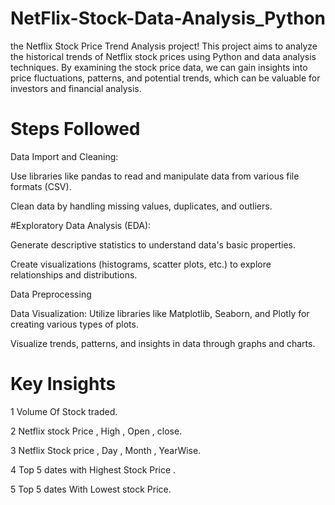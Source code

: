 # NetFlix-Stock-Data-Analysis_Python
 the Netflix Stock Price Trend Analysis project! This project aims to analyze the historical trends of Netflix stock prices using Python and data analysis techniques. By examining the stock price data, we can gain insights into price fluctuations, patterns, and potential trends, which can be valuable for investors and financial analysis.

# Steps Followed
Data Import and Cleaning:

Use libraries like pandas to read and manipulate data from various file formats (CSV).

Clean data by handling missing values, duplicates, and outliers.

#Exploratory Data Analysis (EDA):

Generate descriptive statistics to understand data's basic properties.

Create visualizations (histograms, scatter plots, etc.) to explore relationships and distributions.

Data Preprocessing

Data Visualization: Utilize libraries like Matplotlib, Seaborn, and Plotly for creating various types of plots.

Visualize trends, patterns, and insights in data through graphs and charts.

# Key Insights
1 Volume Of Stock traded.

2 Netflix stock Price , High , Open , close.

3 Netflix Stock price , Day , Month , YearWise.

4 Top 5 dates with Highest Stock Price .

5 Top 5 dates With Lowest stock Price.
